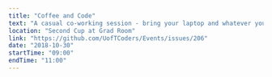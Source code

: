 ```yaml
---
title: "Coffee and Code"
text: "A casual co-working session - bring your laptop and whatever you're working on!"
location: "Second Cup at Grad Room"
link: "https://github.com/UofTCoders/Events/issues/206"
date: "2018-10-30"
startTime: "09:00"
endTime: "11:00"
---
```

